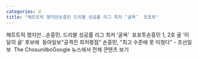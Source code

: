 ```yaml
---
categories: d
title: "해트트릭 했지만손흥민 드리블 성공률 리그 최저 ‘굴욕’  포포투"
---
```

해트트릭 했지만...손흥민, 드리블 성공률 리그 최저 ‘굴욕’&nbsp;&nbsp;포포투손흥민 1, 2호 골 ‘이달의 골’ 후보에&nbsp;&nbsp;동아일보"공격진 최저평점" 손흥민, "최고 수준에 못 미쳤다" - 조선일보&nbsp;&nbsp;The ChosunilboGoogle 뉴스에서 전체 콘텐츠 보기